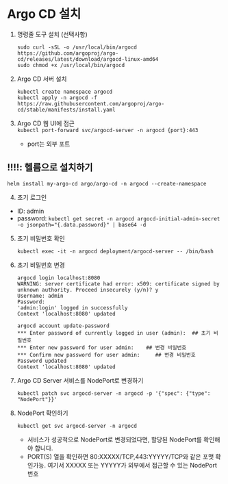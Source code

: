 # Argo CD 설치

1. 명령줄 도구 설치 (선택사항)
   
   ``` sudo curl -sSL -o /usr/local/bin/argocd https://github.com/argoproj/argo-cd/releases/latest/download/argocd-linux-amd64 ```   
   ``` sudo chmod +x /usr/local/bin/argocd ```   

2. Argo CD 서버 설치
   
   ``` kubectl create namespace argocd ```   
   ``` kubectl apply -n argocd -f https://raw.githubusercontent.com/argoproj/argo-cd/stable/manifests/install.yaml ```   

3. Argo CD 웹 UI에 접근   
   ``` kubectl port-forward svc/argocd-server -n argocd {port}:443 ```   
    - port는 외부 포트
  

## !!!!: 헬름으로 설치하기   
``` helm install my-argo-cd argo/argo-cd -n argocd --create-namespace  ``` 


4. 초기 로그인   

  - ID: admin   
  - password: ``` kubectl get secret -n argocd argocd-initial-admin-secret -o jsonpath="{.data.password}" | base64 -d ```
    
5. 초기 비밀번호 확인
 
   ``` kubectl exec -it -n argocd deployment/argocd-server -- /bin/bash ```

6. 초기 비밀번호 변경
   
   ```
   argocd login localhost:8080
   WARNING: server certificate had error: x509: certificate signed by unknown authority. Proceed insecurely (y/n)? y
   Username: admin
   Password:
   'admin:login' logged in successfully
   Context 'localhost:8080' updated
   ```
   ```
   argocd account update-password
   *** Enter password of currently logged in user (admin):  ## 초기 비밀번호
   *** Enter new password for user admin:  	 ## 변경 비밀번호
   *** Confirm new password for user admin:     ## 변경 비밀번호
   Password updated
   Context 'localhost:8080' updated
   ```

7. Argo CD Server 서비스를 NodePort로 변경하기
   
   ``` kubectl patch svc argocd-server -n argocd -p '{"spec": {"type": "NodePort"}}' ```

8. NodePort 확인하기
   
   ``` kubectl get svc argocd-server -n argocd ```   
   - 서비스가 성공적으로 NodePort로 변경되었다면, 할당된 NodePort를 확인해야 합니다.  
   - PORT(S) 열을 확인하면 80:XXXXX/TCP,443:YYYYY/TCP와 같은 포맷 확인가능. 여기서 XXXXX 또는 YYYYY가 외부에서 접근할 수 있는 NodePort 번호
